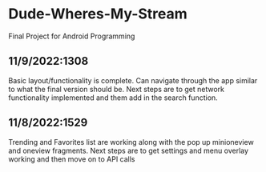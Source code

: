 # Dude-Wheres-My-Stream
Final Project for Android Programming

## 11/9/2022:1308
Basic layout/functionality is complete. Can navigate through the app similar to what the final version should be.
Next steps are to get network functionality implemented and them add in the search function.

## 11/8/2022:1529

Trending and Favorites list are working along with the pop up minioneview and oneview fragments.
Next steps are to get settings and menu overlay working and then move on to API calls
